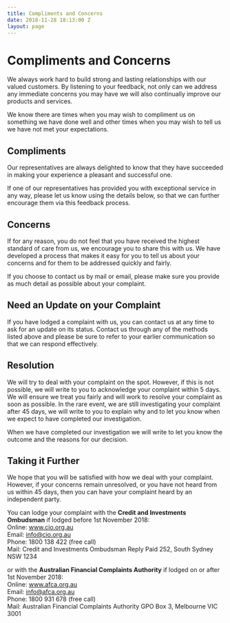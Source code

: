 ```yaml
---
title: Compliments and Concerns
date: 2018-11-28 18:13:00 Z
layout: page
---
```


# Compliments and Concerns

We always work hard to build strong and lasting relationships with our valued customers. By listening to your feedback, not only can we address any immediate concerns you may have we will also continually improve our products and services.

We know there are times when you may wish to compliment us on something we have done well and other times when you may wish to tell us we have not met your expectations.

## Compliments

Our representatives are always delighted to know that they have succeeded in making your experience a pleasant and successful one.

If one of our representatives has provided you with exceptional service in any way, please let us know using the details below, so that we can further encourage them via this feedback process.

## Concerns

If for any reason, you do not feel that you have received the highest standard of care from us, we encourage you to share this with us. We have developed a process that makes it easy for you to tell us about your concerns and for them to be addressed quickly and fairly.

If you choose to contact us by mail or email, please make sure you provide as much detail as possible about your complaint. 

## Need an Update on your Complaint

If you have lodged a complaint with us, you can contact us at any time to ask for an update on its status. Contact us through any of the methods listed above and please be sure to refer to your earlier communication so that we can respond effectively.

## Resolution

We will try to deal with your complaint on the spot. However, if this is not possible, we will write to you to acknowledge your complaint within 5 days. We will ensure we treat you fairly and will work to resolve your complaint as soon as possible. In the rare event, we are still investigating your complaint after 45 days, we will write to you to explain why and to let you know when we expect to have completed our investigation.

When we have completed our investigation we will write to let you know the outcome and the reasons for our decision.

## Taking it Further

We hope that you will be satisfied with how we deal with your complaint. However, if your concerns remain unresolved, or you have not heard from us within 45 days, then you can have your complaint heard by an independent party.

You can lodge your complaint with the **Credit and Investments Ombudsman** if lodged before 1st November 2018:  
Online: www.cio.org.au  
Email: info@cio.org.au  
Phone: 1800 138 422 (free call)  
Mail: Credit and Investments Ombudsman Reply Paid 252, South Sydney NSW 1234

or with the **Australian Financial Complaints Authority** if lodged on or after 1st November 2018:  
Online: www.afca.org.au  
Email: info@afca.org.au  
Phone: 1800 931 678 (free call)  
Mail: Australian Financial Complaints Authority GPO Box 3, Melbourne VIC 3001